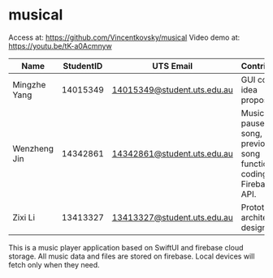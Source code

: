 # musical
Access at: https://github.com/Vincentkovsky/musical
Video demo at: https://youtu.be/tK-a0Acmnyw

| Name         | StudentID | UTS Email                   | Contribution                                                                |
|--------------|-----------|-----------------------------|-----------------------------------------------------------------------------|
| Mingzhe Yang | 14015349  | 14015349@student.uts.edu.au | GUI coding, idea proposal                                                   |
| Wenzheng Jin | 14342861  | 14342861@student.uts.edu.au | Music play, pause, next song, previous song functions coding. Firebase API. |
| Zixi Li      | 13413327  | 13413327@student.uts.edu.au | Prototyping, architecture design                                            |


This is a music player application based on SwiftUI and firebase cloud storage.
All music data and files are stored on firebase.
Local devices will fetch only when they need.
